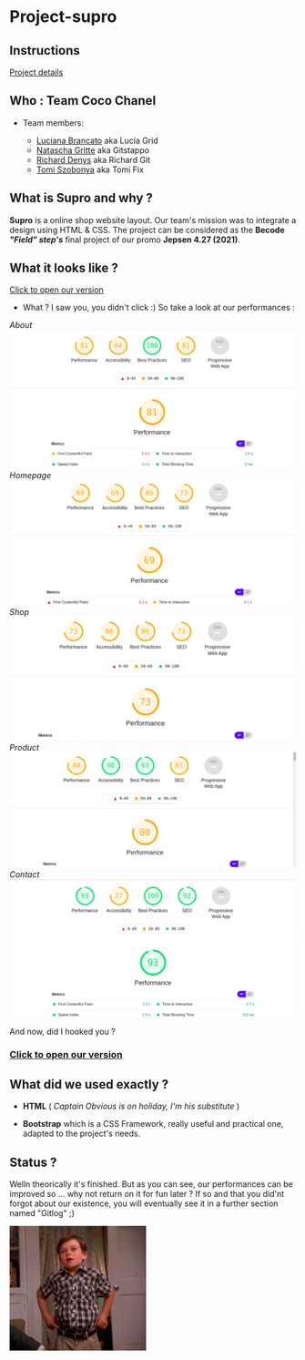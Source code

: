 # Project-supro

## Instructions

[Project details](https://github.com/becodeorg/LIE-Jepsen-4.27/tree/master/01-the-field/04-html-css/03-client-project)


##  Who : Team Coco Chanel

 * Team members:

	* [Luciana Brancato](https://github.com/Luciana001) aka Lucia Grid
	* [Natascha Gritte](https://github.com/Dhaibuna) aka Gitstappo
	* [Richard Denys](https://www.linkedin.com/in/richard-denys-b78960185) aka Richard Git 
	* [Tomi Szobonya](https://github.com/szobonyatomi) aka Tomi Fix

## What is Supro and why ? 

**Supro** is a online shop website layout. Our team's mission was to integrate a design using HTML & CSS. 
The project can be considered as the **Becode** **_"Field" step's_** final project of our promo **Jepsen 4.27 (2021)**.

## What it looks like ? 

[Click to open our version](https://szobonyatomi.github.io/project-supro/)

- What ? I saw you, you didn't click :) So take a look at our performances : 


*About*        
![Lucia](./img/about-page-performance.png)      
*Homepage*          
![Tomi](./img/homepage-performance.png)      
*Shop*       
![Richard](./img/shop-page-performance.png)       
*Product*          
![Nana](./img/product-page-performance.png)      
*Contact*           
![Lucia](./img/contact-page-performance.png)     


And now, did I hooked you ? 

### **[Click to open our version](https://szobonyatomi.github.io/project-supro/)**

## What did we used exactly ? 

- **HTML** ( *Captain Obvious is on holiday, I'm his substitute* )

- **Bootstrap** which is a CSS Framework, really useful and practical one, adapted to the project's needs. 


## Status ? 

Welln theorically it's finished. But as you can see, our performances can be improved so ... why not return on it for fun later ? If so and that you did'nt forgot about our existence, you will eventually see it in a further section named "Gitlog" ;) 

![fashion](img/fashion.gif) 
